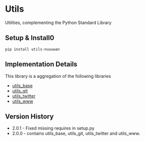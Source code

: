 # Utils

Utilities, complementing the Python Standard Library

## Setup & Install0

```
pip install utils-nuuuwan
```

## Implementation Details

This library is a aggregation of the following libraries

* [utils_base](https://pypi.org/project/utils_base-nuuuwan/)
* [utils_git](https://pypi.org/project/utils_git-nuuuwan/)
* [utils_twitter](https://pypi.org/project/utils_twitter-nuuuwan/)
* [utils_www](https://pypi.org/project/utils_www-nuuuwan/)


## Version History
* 2.0.1 - Fixed missing requires in setup.py
* 2.0.0 - contains utils_base, utils_git, utils_twitter and utils_www.